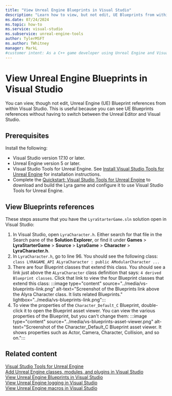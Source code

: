 ```yaml
---
title: "View Unreal Engine Blueprints in Visual Studio"
description: "Learn how to view, but not edit, UE Blueprints from within Visual Studio"
ms.date: 07/24/2024
ms.topic: how-to
ms.service: visual-studio
ms.subservice: unreal-engine-tools
author: TylerMSFT
ms.author: TWhitney
manager: MarkL
#customer intent: As a C++ game developer using Unreal Engine and Visual Studio, I want to view Unreal Engine Blueprints in Visual Studio so that I can see them without switching between the Unreal Editor and Visual Studio.
---
```


# View Unreal Engine Blueprints in Visual Studio

You can view, though not edit, Unreal Engine (UE) Blueprint references from within Visual Studio. This is useful because you can see UE Blueprints references without having to switch between the Unreal Editor and Visual Studio.

## Prerequisites

Install the following:

- Visual Studio version 17.10 or later.
- Unreal Engine version 5 or later.
- Visual Studio Tools for Unreal Engine. See [Install Visual Studio Tools for Unreal Engine](vs-tools-unreal-install.md) for installation instructions.
- Complete the [Quickstart: Visual Studio Tools for Unreal Engine](vs-tools-unreal-quickstart.md) to download and build the Lyra game and configure it to use Visual Studio Tools for Unreal Engine.

## View Blueprints references

These steps assume that you have the `LyraStarterGame.sln` solution open in Visual Studio:

1. In Visual Studio, open `LyraCharacter.h`. Either search for that file in the Search pane of the **Solution Explorer**, or find it under **Games** > **LyraStarterGame** > **Source** > **LyraGame** > **Character** > **LyraCharacter.h**.
1. In `LyraCharacter.h`, go to line 96. You should see the following class: `class LYRAGAME_API ALyraCharacter : public AModularCharacter ...`
1. There are four Blueprint classes that extend this class. You should see a link just above the `ALyraCharacter` class definition that says: `4 derived Blueprint classes`. Click that link to view the four Blueprint classes that extend this class:
    :::image type="content" source="../media/vs-blueprints-link.png" alt-text="Screenshot of the Blueprints link above the Alyra Character class. It lists related Blueprints." lightbox="../media/vs-blueprints-link.png":::
1. To view the properties of the `Character_Default_C` Blueprint, double-click it to open the Blueprint asset viewer. You can view the various properties of the Blueprint, but you can't change them:
    :::image type="content" source="../media/vs-blueprints-asset-viewer.png" alt-text="Screenshot of the Character_Default_C Blueprint asset viewer. It shows properties such as Actor, Camera, Character, Collision, and so on.":::

## Related content

[Visual Studio Tools for Unreal Engine](./vs-tools-unreal-overview.md)\
[Add Unreal Engine classes, modules, and plugins in Visual Studio](vs-tools-unreal-add-class-module-plugin.md)\
[View Unreal Engine Blueprints in Visual Studio](vs-tools-unreal-view-blueprints.md)\
[View Unreal Engine logging in Visual Studio](vs-tools-unreal-logging.md)\
[View Unreal Engine macros in Visual Studio](vs-tools-unreal-view-macros.md)